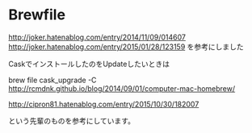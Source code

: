 # Brewfile

http://joker.hatenablog.com/entry/2014/11/09/014607 http://joker.hatenablog.com/entry/2015/01/28/123159 を参考にしました

CaskでインストールしたのをUpdateしたいときは

brew file cask_upgrade -C
http://rcmdnk.github.io/blog/2014/09/01/computer-mac-homebrew/

http://cipron81.hatenablog.com/entry/2015/10/30/182007

という先輩のものを参考にしています。
